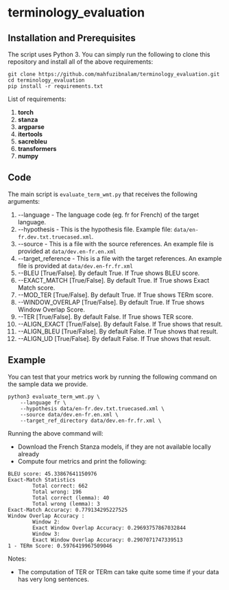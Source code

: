 # terminology_evaluation

## Installation and Prerequisites

The script uses Python 3. You can simply run the following to clone this repository and install all of the above requirements:

~~~
git clone https://github.com/mahfuzibnalam/terminology_evaluation.git
cd terminology_evaluation
pip install -r requirements.txt
~~~

List of requirements:
  1. **torch**
  2. **stanza**
  3. **argparse**
  4. **itertools**
  5. **sacrebleu**
  6. **transformers**
  7. **numpy**

## Code
The main script is `evaluate_term_wmt.py` that receives the following arguments:

  1. --language - The language code (eg. fr for French) of the target language.
  2. --hypothesis - This is the hypothesis file. Example file: `data/en-fr.dev.txt.truecased.xml`.
  3. --source - This is a file with the source references. An example file is provided at `data/dev.en-fr.en.xml`
  4. --target_reference - This is a file with the target references. An example file is provided at `data/dev.en-fr.fr.xml`
  5. --BLEU [True/False]. By default True. If True shows BLEU score.
  6. --EXACT_MATCH [True/False]. By default True. If True shows Exact Match score.
  7. --MOD_TER [True/False]. By default True. If True shows TERm score.
  8. --WINDOW_OVERLAP [True/False]. By default True. If True shows Window Overlap Score.
  9. --TER [True/False]. By default False. If True shows TER score.
  10. --ALIGN_EXACT [True/False]. By default False. If True shows that result.
  11. --ALIGN_BLEU [True/False]. By default False. If True shows that result.
  12. --ALIGN_UD [True/False]. By default False. If True shows that result.
  

## Example
You can test that your metrics work by running the following command on the sample data we provide.
~~~
python3 evaluate_term_wmt.py \
    --language fr \
    --hypothesis data/en-fr.dev.txt.truecased.xml \
    --source data/dev.en-fr.en.xml \
    --target_ref_directory data/dev.en-fr.fr.xml \
~~~
Running the above command will:
* Download the French Stanza models, if they are not available locally already
* Compute four metrics and print the following:
~~~
BLEU score: 45.33867641150976
Exact-Match Statistics
        Total correct: 662
        Total wrong: 196
        Total correct (lemma): 40
        Total wrong (lemma): 3
Exact-Match Accuracy: 0.779134295227525
Window Overlap Accuracy :
        Window 2:
        Exact Window Overlap Accuracy: 0.29693757867032844
        Window 3:
        Exact Window Overlap Accuracy: 0.2907071747339513
1 - TERm Score: 0.5976419967509046

~~~

Notes: 
* The computation of TER or TERm can take quite some time if your data has very long sentences.
